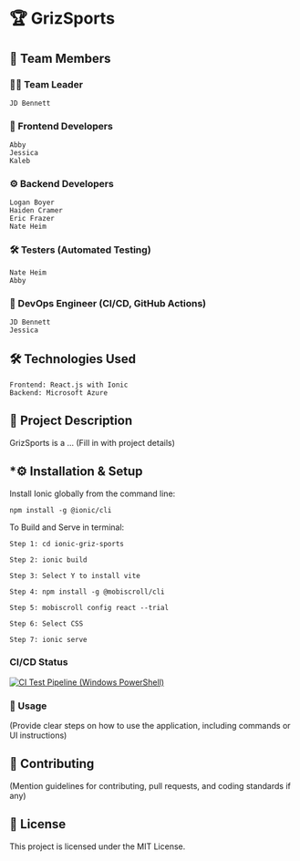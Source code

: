 # **🏆 GrizSports**


👥 Team Members
---------------------------------------------------------------------------------------------------
### **👨‍💻 Team Leader**

    JD Bennett

### **🎨 Frontend Developers**

    Abby
    Jessica
    Kaleb

### **⚙️ Backend Developers**

    Logan Boyer
    Haiden Cramer
    Eric Frazer
    Nate Heim

### **🛠 Testers (Automated Testing)**

    Nate Heim
    Abby

### **🚀 DevOps Engineer (CI/CD, GitHub Actions)**

    JD Bennett
    Jessica

## **🛠 Technologies Used**

    Frontend: React.js with Ionic
    Backend: Microsoft Azure

## **📌 Project Description**

GrizSports is a ... (Fill in with project details)


## ***⚙️ Installation & Setup**

Install Ionic globally from the command line:

```
npm install -g @ionic/cli
```

To Build and Serve in terminal:
```
Step 1: cd ionic-griz-sports

Step 2: ionic build

Step 3: Select Y to install vite

Step 4: npm install -g @mobiscroll/cli

Step 5: mobiscroll config react --trial

Step 6: Select CSS

Step 7: ionic serve
```
### **CI/CD Status**
[![CI Test Pipeline (Windows PowerShell)](https://github.com/jdbennett1/griz-sports/actions/workflows/main.yml/badge.svg)](https://github.com/jdbennett1/griz-sports/actions/workflows/main.yml)

### **🚀 Usage**

(Provide clear steps on how to use the application, including commands or UI instructions)

## **🤝 Contributing**

(Mention guidelines for contributing, pull requests, and coding standards if any)
## **📜 License**

This project is licensed under the MIT License.

